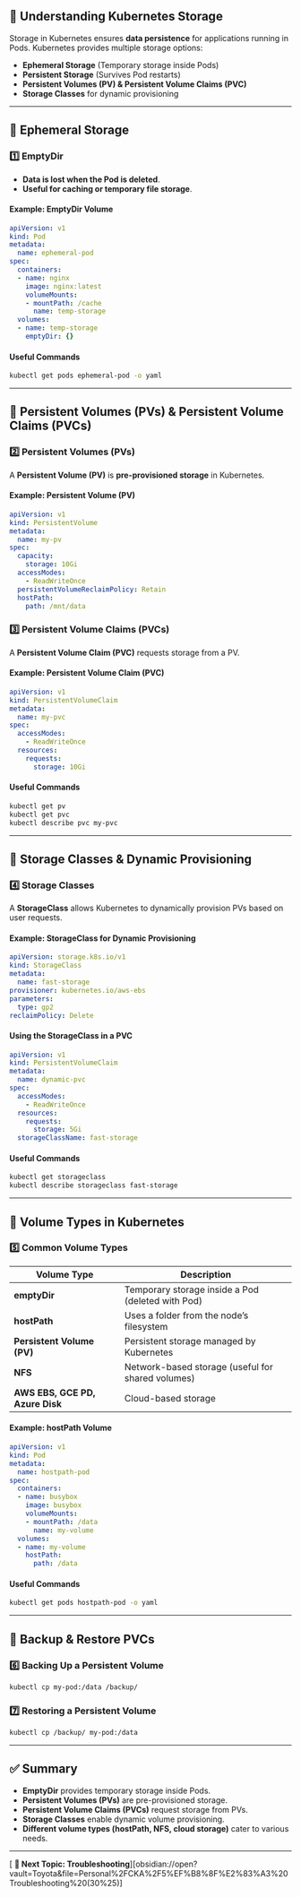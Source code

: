 

## **🔹 Understanding Kubernetes Storage**
Storage in Kubernetes ensures **data persistence** for applications running in Pods. Kubernetes provides multiple storage options:

- **Ephemeral Storage** (Temporary storage inside Pods)
- **Persistent Storage** (Survives Pod restarts)
- **Persistent Volumes (PV) & Persistent Volume Claims (PVC)**
- **Storage Classes** for dynamic provisioning

---

## **🔹 Ephemeral Storage**
### **1️⃣ EmptyDir**
- **Data is lost when the Pod is deleted**.
- **Useful for caching or temporary file storage**.

#### **Example: EmptyDir Volume**
```yaml
apiVersion: v1
kind: Pod
metadata:
  name: ephemeral-pod
spec:
  containers:
  - name: nginx
    image: nginx:latest
    volumeMounts:
    - mountPath: /cache
      name: temp-storage
  volumes:
  - name: temp-storage
    emptyDir: {}
```
#### **Useful Commands**
```sh
kubectl get pods ephemeral-pod -o yaml
```

---

## **🔹 Persistent Volumes (PVs) & Persistent Volume Claims (PVCs)**
### **2️⃣ Persistent Volumes (PVs)**
A **Persistent Volume (PV)** is **pre-provisioned storage** in Kubernetes.

#### **Example: Persistent Volume (PV)**
```yaml
apiVersion: v1
kind: PersistentVolume
metadata:
  name: my-pv
spec:
  capacity:
    storage: 10Gi
  accessModes:
    - ReadWriteOnce
  persistentVolumeReclaimPolicy: Retain
  hostPath:
    path: /mnt/data
```

### **3️⃣ Persistent Volume Claims (PVCs)**
A **Persistent Volume Claim (PVC)** requests storage from a PV.

#### **Example: Persistent Volume Claim (PVC)**
```yaml
apiVersion: v1
kind: PersistentVolumeClaim
metadata:
  name: my-pvc
spec:
  accessModes:
    - ReadWriteOnce
  resources:
    requests:
      storage: 10Gi
```
#### **Useful Commands**
```sh
kubectl get pv
kubectl get pvc
kubectl describe pvc my-pvc
```

---

## **🔹 Storage Classes & Dynamic Provisioning**
### **4️⃣ Storage Classes**
A **StorageClass** allows Kubernetes to dynamically provision PVs based on user requests.

#### **Example: StorageClass for Dynamic Provisioning**
```yaml
apiVersion: storage.k8s.io/v1
kind: StorageClass
metadata:
  name: fast-storage
provisioner: kubernetes.io/aws-ebs
parameters:
  type: gp2
reclaimPolicy: Delete
```

#### **Using the StorageClass in a PVC**
```yaml
apiVersion: v1
kind: PersistentVolumeClaim
metadata:
  name: dynamic-pvc
spec:
  accessModes:
    - ReadWriteOnce
  resources:
    requests:
      storage: 5Gi
  storageClassName: fast-storage
```
#### **Useful Commands**
```sh
kubectl get storageclass
kubectl describe storageclass fast-storage
```

---

## **🔹 Volume Types in Kubernetes**
### **5️⃣ Common Volume Types**
| Volume Type | Description |
|------------|-------------|
| **emptyDir** | Temporary storage inside a Pod (deleted with Pod) |
| **hostPath** | Uses a folder from the node’s filesystem |
| **Persistent Volume (PV)** | Persistent storage managed by Kubernetes |
| **NFS** | Network-based storage (useful for shared volumes) |
| **AWS EBS, GCE PD, Azure Disk** | Cloud-based storage |

#### **Example: hostPath Volume**
```yaml
apiVersion: v1
kind: Pod
metadata:
  name: hostpath-pod
spec:
  containers:
  - name: busybox
    image: busybox
    volumeMounts:
    - mountPath: /data
      name: my-volume
  volumes:
  - name: my-volume
    hostPath:
      path: /data
```
#### **Useful Commands**
```sh
kubectl get pods hostpath-pod -o yaml
```

---

## **🔹 Backup & Restore PVCs**
### **6️⃣ Backing Up a Persistent Volume**
```sh
kubectl cp my-pod:/data /backup/
```

### **7️⃣ Restoring a Persistent Volume**
```sh
kubectl cp /backup/ my-pod:/data
```

---

## **✅ Summary**
- **EmptyDir** provides temporary storage inside Pods.
- **Persistent Volumes (PVs)** are pre-provisioned storage.
- **Persistent Volume Claims (PVCs)** request storage from PVs.
- **Storage Classes** enable dynamic volume provisioning.
- **Different volume types (hostPath, NFS, cloud storage)** cater to various needs.

---

[ **🚀 Next Topic: Troubleshooting**][obsidian://open?vault=Toyota&file=Personal%2FCKA%2F5%EF%B8%8F%E2%83%A3%20Troubleshooting%20(30%25)]

